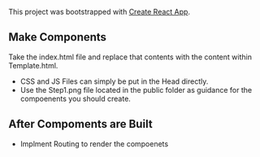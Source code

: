 This project was bootstrapped with [Create React App](https://github.com/facebook/create-react-app).

## Make Components

Take the index.html file and replace that contents with the content within Template.html.

- CSS and JS Files can simply be put in the Head directly.
- Use the Step1.png file located in the public folder as guidance for the compoenents you should create.

## After Compoments are Built

- Implment Routing to render the compoenets
